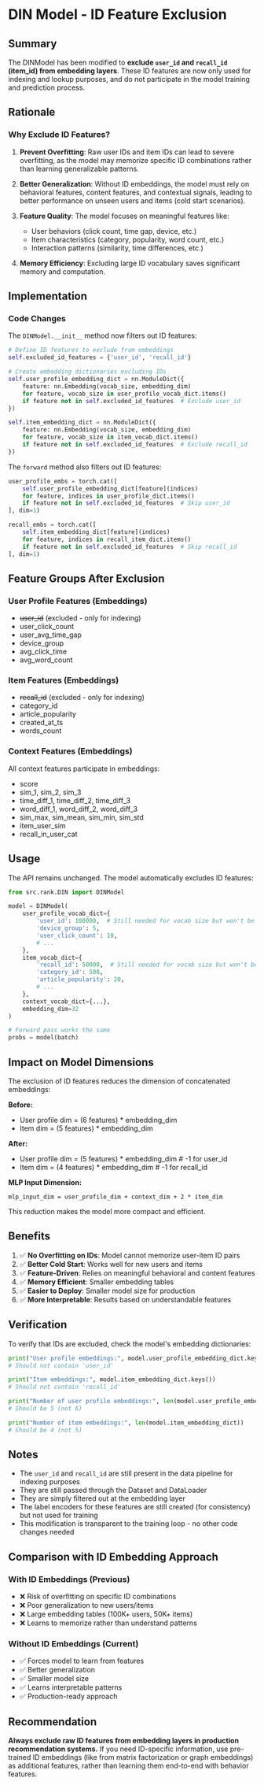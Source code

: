 # DIN Model - ID Feature Exclusion

## Summary

The DINModel has been modified to **exclude `user_id` and `recall_id` (item_id) from embedding layers**. These ID features are now only used for indexing and lookup purposes, and do not participate in the model training and prediction process.

## Rationale

### Why Exclude ID Features?

1. **Prevent Overfitting**: Raw user IDs and item IDs can lead to severe overfitting, as the model may memorize specific ID combinations rather than learning generalizable patterns.

2. **Better Generalization**: Without ID embeddings, the model must rely on behavioral features, content features, and contextual signals, leading to better performance on unseen users and items (cold start scenarios).

3. **Feature Quality**: The model focuses on meaningful features like:
   - User behaviors (click count, time gap, device, etc.)
   - Item characteristics (category, popularity, word count, etc.)
   - Interaction patterns (similarity, time differences, etc.)

4. **Memory Efficiency**: Excluding large ID vocabulary saves significant memory and computation.

## Implementation

### Code Changes

The `DINModel.__init__` method now filters out ID features:

```python
# Define ID features to exclude from embeddings
self.excluded_id_features = {'user_id', 'recall_id'}

# Create embedding dictionaries excluding IDs
self.user_profile_embedding_dict = nn.ModuleDict({
    feature: nn.Embedding(vocab_size, embedding_dim)
    for feature, vocab_size in user_profile_vocab_dict.items()
    if feature not in self.excluded_id_features  # Exclude user_id
})

self.item_embedding_dict = nn.ModuleDict({
    feature: nn.Embedding(vocab_size, embedding_dim)
    for feature, vocab_size in item_vocab_dict.items()
    if feature not in self.excluded_id_features  # Exclude recall_id
})
```

The `forward` method also filters out ID features:

```python
user_profile_embs = torch.cat([
    self.user_profile_embedding_dict[feature](indices)
    for feature, indices in user_profile_dict.items()
    if feature not in self.excluded_id_features  # Skip user_id
], dim=1)

recall_embs = torch.cat([
    self.item_embedding_dict[feature](indices)
    for feature, indices in recall_item_dict.items()
    if feature not in self.excluded_id_features  # Skip recall_id
], dim=1)
```

## Feature Groups After Exclusion

### User Profile Features (Embeddings)
- ~~user_id~~ (excluded - only for indexing)
- user_click_count
- user_avg_time_gap
- device_group
- avg_click_time
- avg_word_count

### Item Features (Embeddings)
- ~~recall_id~~ (excluded - only for indexing)
- category_id
- article_popularity
- created_at_ts
- words_count

### Context Features (Embeddings)
All context features participate in embeddings:
- score
- sim_1, sim_2, sim_3
- time_diff_1, time_diff_2, time_diff_3
- word_diff_1, word_diff_2, word_diff_3
- sim_max, sim_mean, sim_min, sim_std
- item_user_sim
- recall_in_user_cat

## Usage

The API remains unchanged. The model automatically excludes ID features:

```python
from src.rank.DIN import DINModel

model = DINModel(
    user_profile_vocab_dict={
        'user_id': 100000,  # Still needed for vocab size but won't be embedded
        'device_group': 5,
        'user_click_count': 10,
        # ...
    },
    item_vocab_dict={
        'recall_id': 50000,  # Still needed for vocab size but won't be embedded
        'category_id': 500,
        'article_popularity': 20,
        # ...
    },
    context_vocab_dict={...},
    embedding_dim=32
)

# Forward pass works the same
probs = model(batch)
```

## Impact on Model Dimensions

The exclusion of ID features reduces the dimension of concatenated embeddings:

**Before:**
- User profile dim = (6 features) * embedding_dim
- Item dim = (5 features) * embedding_dim

**After:**
- User profile dim = (5 features) * embedding_dim  # -1 for user_id
- Item dim = (4 features) * embedding_dim  # -1 for recall_id

**MLP Input Dimension:**
```
mlp_input_dim = user_profile_dim + context_dim + 2 * item_dim
```

This reduction makes the model more compact and efficient.

## Benefits

1. ✅ **No Overfitting on IDs**: Model cannot memorize user-item ID pairs
2. ✅ **Better Cold Start**: Works well for new users and items
3. ✅ **Feature-Driven**: Relies on meaningful behavioral and content features
4. ✅ **Memory Efficient**: Smaller embedding tables
5. ✅ **Easier to Deploy**: Smaller model size for production
6. ✅ **More Interpretable**: Results based on understandable features

## Verification

To verify that IDs are excluded, check the model's embedding dictionaries:

```python
print("User profile embeddings:", model.user_profile_embedding_dict.keys())
# Should not contain 'user_id'

print("Item embeddings:", model.item_embedding_dict.keys())
# Should not contain 'recall_id'

print("Number of user profile embeddings:", len(model.user_profile_embedding_dict))
# Should be 5 (not 6)

print("Number of item embeddings:", len(model.item_embedding_dict))
# Should be 4 (not 5)
```

## Notes

- The `user_id` and `recall_id` are still present in the data pipeline for indexing purposes
- They are still passed through the Dataset and DataLoader
- They are simply filtered out at the embedding layer
- The label encoders for these features are still created (for consistency) but not used for training
- This modification is transparent to the training loop - no other code changes needed

## Comparison with ID Embedding Approach

### With ID Embeddings (Previous)
- ❌ Risk of overfitting on specific ID combinations
- ❌ Poor generalization to new users/items
- ❌ Large embedding tables (100K+ users, 50K+ items)
- ❌ Learns to memorize rather than understand patterns

### Without ID Embeddings (Current)
- ✅ Forces model to learn from features
- ✅ Better generalization
- ✅ Smaller model size
- ✅ Learns interpretable patterns
- ✅ Production-ready approach

## Recommendation

**Always exclude raw ID features from embedding layers in production recommendation systems.** If you need ID-specific information, use pre-trained ID embeddings (like from matrix factorization or graph embeddings) as additional features, rather than learning them end-to-end with behavior features.
